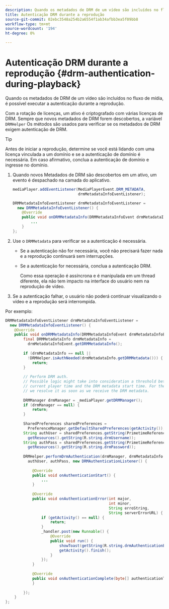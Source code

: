 ```yaml
---
description: Quando os metadados de DRM de um vídeo são incluídos no fluxo de mídia, é possível executar a autenticação durante a reprodução.
title: Autenticação DRM durante a reprodução
source-git-commit: 02ebc3548a254b2a6554f1ab34afbb3ea5f09bb8
workflow-type: tm+mt
source-wordcount: '194'
ht-degree: 0%

---
```


# Autenticação DRM durante a reprodução {#drm-authentication-during-playback}

Quando os metadados de DRM de um vídeo são incluídos no fluxo de mídia, é possível executar a autenticação durante a reprodução.

Com a rotação de licenças, um ativo é criptografado com várias licenças de DRM. Sempre que novos metadados de DRM forem descobertos, a variável `DRMHelper` Os métodos são usados para verificar se os metadados de DRM exigem autenticação de DRM.

>[!TIP]
>
>Antes de iniciar a reprodução, determine se você está lidando com uma licença vinculada a um domínio e se a autenticação de domínio é necessária. Em caso afirmativo, conclua a autenticação de domínio e ingresse no domínio.

1. Quando novos Metadados de DRM são descobertos em um ativo, um evento é despachado na camada do aplicativo.

   ```java
   mediaPlayer.addEventListener(MediaPlayerEvent.DRM_METADATA,  
                                drmMetadataInfoEventListener); 
   
   DRMMetadataInfoEventListener drmMetadataInfoEventListener =  
     new DRMMetadataInfoEventListener() { 
       @Override 
       public void onDRMMetadataInfo(DRMMetadataInfoEvent drmMetadataInfoEvent) { 
           ... 
       } 
   };
   ```

1. Use o `DRMMetadata` para verificar se a autenticação é necessária.

   * Se a autenticação não for necessária, você não precisará fazer nada e a reprodução continuará sem interrupções.
   * Se a autenticação for necessária, conclua a autenticação DRM.

     Como essa operação é assíncrona e é manipulada em um thread diferente, ela não tem impacto na interface do usuário nem na reprodução de vídeo.

1. Se a autenticação falhar, o usuário não poderá continuar visualizando o vídeo e a reprodução será interrompida.

<!--<a id="example_939B95F831A245869F9248E2767F260C"></a>-->

Por exemplo:

```java
DRMMetadataInfoEventListener drmMetadataInfoEventListener =  
  new DRMMetadataInfoEventListener() { 
    @Override 
    public void onDRMMetadataInfo(DRMMetadataInfoEvent drmMetadataInfoEvent) { 
        final DRMMetadataInfo drmMetadataInfo =  
          drmMetadataInfoEvent.getDRMMetadataInfo(); 
 
        if (drmMetadataInfo == null ||  
          !DRMHelper.isAuthNeeded(drmMetadataInfo.getDRMMetadata())) { 
            return; 
        } 
 
        // Perform DRM auth. 
        // Possible logic might take into consideration a threshold between the  
        // current player time and the DRM metadata start time. For the time being,  
        // we resolve it as soon as we receive the DRM metadata. 
 
        DRMManager drmManager = _mediaPlayer.getDRMManager(); 
        if (drmManager == null) { 
            return; 
        } 
 
        SharedPreferences sharedPreferences =  
          PreferenceManager.getDefaultSharedPreferences(getActivity()); 
        String authUser = sharedPreferences.getString(PrimetimeReference.SETTINGS_DRM_USERNAME,  
          getResources().getString(R.string.drmUsername)); 
        String authPass = sharedPreferences.getString(PrimetimeReference.SETTINGS_DRM_PASSWORD,  
          getResources().getString(R.string.drmPassword)); 
 
        DRMHelper.performDrmAuthentication(drmManager, drmMetadataInfo.getDRMMetadata(),  
          authUser, authPass, new DRMAuthenticationListener() { 
 
            @Override 
            public void onAuthenticationStart() { 
                ... 
            } 
 
            @Override 
            public void onAuthenticationError(int major,  
                                              int minor,  
                                              String erroString,  
                                              String serverErrorURL) { 
                if (getActivity() == null) { 
                    return; 
                } 
                _handler.post(new Runnable() { 
                    @Override 
                    public void run() { 
                        showToast(getString(R.string.drmAuthenticationError)); 
                        getActivity().finish(); 
                    } 
                }); 
            } 
 
            @Override 
            public void onAuthenticationComplete(byte[] authenticationToken) { 
            } 
 
        }); 
    } 
}; 
```

